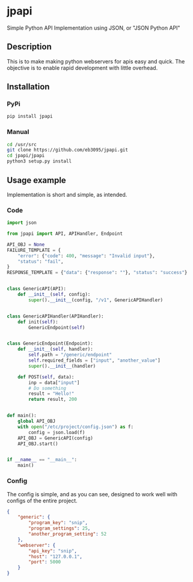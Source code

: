 # jpapi
Simple Python API Implementation using JSON, or "JSON Python API"

## Description
This is to make making python webservers for apis easy and quick. The objective is to enable
rapid development with little overhead.

## Installation

### PyPi
```bash
pip install jpapi
```

### Manual
```bash
cd /usr/src
git clone https://github.com/eb3095/jpapi.git
cd jpapi/jpapi
python3 setup.py install
```

## Usage example
Implementation is short and simple, as intended.

### Code
```python
import json

from jpapi import API, APIHandler, Endpoint

API_OBJ = None
FAILURE_TEMPLATE = {
    "error": {"code": 400, "message": "Invalid input"},
    "status": "fail",
}
RESPONSE_TEMPLATE = {"data": {"response": ""}, "status": "success"}


class GenericAPI(API):
    def __init__(self, config):
        super().__init__(config, "/v1", GenericAPIHandler)


class GenericAPIHandler(APIHandler):
    def init(self):
        GenericEndpoint(self)


class GenericEndpoint(Endpoint):
    def __init__(self, handler):
        self.path = "/generic/endpoint"
        self.required_fields = ["input", "another_value"]
        super().__init__(handler)

    def POST(self, data):
        inp = data["input"]
        # Do something
        result = "Hello!"
        return result, 200


def main():
    global API_OBJ
    with open("/etc/project/config.json") as f:
        config = json.load(f)
    API_OBJ = GenericAPI(config)
    API_OBJ.start()


if __name__ == "__main__":
    main()
```

### Config
The config is simple, and as you can see, designed to work well with configs of the entire project.

```json
{
    "generic": {
        "program_key": "snip",
        "program_settings": 25,
        "another_program_setting": 52
    },
    "webserver": {
        "api_key": "snip",
        "host": "127.0.0.1",
        "port": 5000
    }
}
```